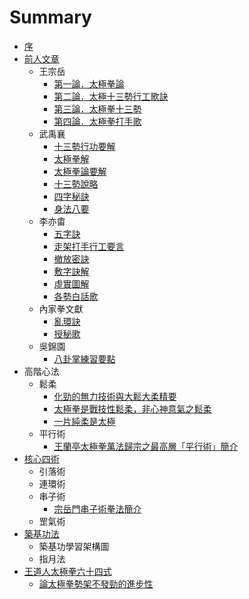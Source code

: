 # Summary

* [序](README.md)
* [前人文章](chap01/README.md)
   * 王宗岳
       * [第一論．太極拳論](chap01/太極拳論.md)
       * [第二論．太極十三勢行工歌訣](chap01/太極十三勢行工歌訣.md)
       * [第三論．太極拳十三勢](chap01/太極拳十三勢.md)
       * [第四論．太極拳打手歌](chap01/太極拳打手歌.md)
   * 武禹襄
       * [十三勢行功要解](chap01/十三勢行功要解.md)
       * [太極拳解](chap01/太極拳解.md)
       * [太極拳論要解](chap01/太極拳論要解.md)
       * [十三勢說略](chap01/十三勢說略.md)
       * [四字秘訣](chap01/四字秘訣.md)
       * [身法八要](chap01/身法八要.md)
   * 李亦畬
       * [五字訣](chap01/五字訣.md)
       * [走架打手行工要言](chap01/走架打手行工要言.md)
       * [撤放密訣](chap01/撤放密訣.md)
       * [敷字訣解](chap01/敷字訣解.md)
       * [虛實圖解](chap01/虛實圖解.md)
       * [各勢白話歌](chap01/各勢白話歌.md)
   * 內家拳文獻
       * [亂環訣](chap01/亂環訣.md)
       * [授秘歌](chap01/授秘歌.md)
   * 吳錦園
       * [八卦掌練習要點](chap01/八卦掌練習要點.md)
* 高階心法
   * 鬆柔
       * [化勁的無力技術與大鬆大柔精要](chap02/化勁的無力技術與大鬆大柔精要.md)
       * [太極拳是戰技性鬆柔，非心神意氣之鬆柔](chap02/zhan_ji_xing_song_rou.md)
       * [一片純柔是太極](chap02/yi_pian_chun_rou_shi_tai_ji.md)
   * 平行術
       * [王蘭亭太極拳萬法歸宗之最高層「平行術」簡介](chap02/王蘭亭太極拳萬法歸宗之最高層平行術簡介.md)
* [核心四術](chap03/README.md)
   * 引落術
   * 連環術
   * 串子術
       * [宗岳門串子術拳法簡介](chap03/宗岳門串子術拳法簡介.md)
   * 罡氣術
* [築基功法](chap04/README.md)
   * 築基功學習架構圖
   * 指月法
* [王道人太極拳六十四式](chap05/王道人太極拳六十四式.md)
   * [論太極拳勢架不發勁的進步性](chap05/論太極拳勢架不發勁的進步性.md)

